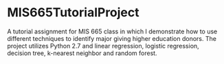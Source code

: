 # MIS665TutorialProject
A tutorial assignment for MIS 665 class in which I demonstrate how to use different techniques to identify major giving higher education donors. The project utilizes Python 2.7 and linear regression, logistic regression, decision tree, k-nearest neighbor and random forest. 
